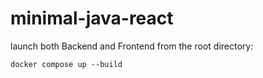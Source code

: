 # minimal-java-react

launch both Backend and Frontend from the root directory:

```shell
docker compose up --build
```

